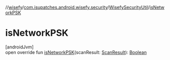 //[wisefy](../../../index.md)/[com.isupatches.android.wisefy.security](../index.md)/[WisefySecurityUtil](index.md)/[isNetworkPSK](is-network-p-s-k.md)

# isNetworkPSK

[androidJvm]\
open override fun [isNetworkPSK](is-network-p-s-k.md)(scanResult: [ScanResult](https://developer.android.com/reference/kotlin/android/net/wifi/ScanResult.html)): [Boolean](https://kotlinlang.org/api/latest/jvm/stdlib/kotlin/-boolean/index.html)
